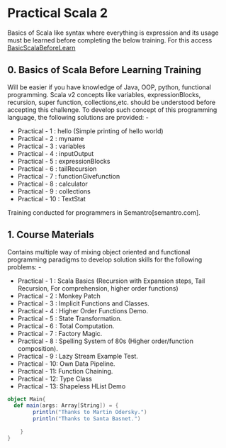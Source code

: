 # Practical Scala 2

Basics of Scala like syntax where everything is expression and its usage must be learned before completing the below training.
For this access [BasicScalaBeforeLearn](https://github.com/GrimNick/Practical-Scala-byNewton/tree/main/src/main/scala/com/semantro/BasicScalaBeforeLearn)

## 0. Basics of Scala Before Learning Training
   Will be easier if you have knowledge of Java, OOP, python, functional programming. Scala v2 concepts like variables, expressionBlocks, recursion, super function, collections,etc. should be understood before accepting this challenge. To develop such concept of this programming language, the following solutions are provided: -
   - Practical - 1 : hello (Simple printing of hello world)
   - Practical - 2 : myname 
   - Practical - 3 : variables 
   - Practical - 4 : inputOutput 
   - Practical - 5 : expressionBlocks 
   - Practical - 6 : tailRecursion 
   - Practical - 7 : functionGivefunction 
   - Practical - 8 : calculator 
   - Practical - 9 : collections 
   - Practical - 10 : TextStat 

Training conducted for programmers in Semantro[semantro.com].

## 1. Course Materials
  Contains multiple way of mixing object oriented and functional programming paradigms
  to develop solution skills for the following problems: -
  
- Practical - 1 : Scala Basics (Recursion with Expansion steps, Tail Recursion, For comprehension, higher order functions)
- Practical - 2 : Monkey Patch
- Practical - 3 : Implicit Functions and Classes.
- Practical - 4 : Higher Order Functions Demo.
- Practical - 5 : State Transformation.
- Practical - 6 : Total Computation.
- Practical - 7 : Factory Magic.
- Practical - 8 : Spelling System of 80s (Higher order/function composition).
- Practical - 9 : Lazy Stream Example Test.
- Practical - 10: Own Data Pipeline.
- Practical - 11: Function Chaining.
- Practical - 12: Type Class
- Practical - 13: Shapeless HList Demo


```Scala
object Main{
  def main(args: Array[String]) = {
        println("Thanks to Martin Odersky.")
        println("Thanks to Santa Basnet.")

    }
}
```
